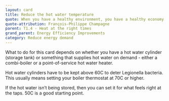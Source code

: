 ```yaml
---
layout: card
title: Reduce the hot water temperature
quote: When you have a healthy environment, you have a healthy economy. That’s what the world is starting to understand.
quote-attribution: François-Philippe Champagne 
parent: T1.4 - Heat at the right times
grand_parent: Energy Efficiency Improvements 
category: Reduce energy demand
---
```


<p>What to do for this card depends on whether you have a hot water cylinder (storage tank) or something that supplies hot water on demand - either a combi-boiler or a point-of-service hot water heater. </p><p>Hot water cylinders have to be kept above 60C to deter Legionella bacteria. This usually means setting your boiler thermostat at 70C or higher.</p><p>If the hot water isn’t being stored, then you can set it for what feels right at the taps.  50C is a good starting point.</p> 

